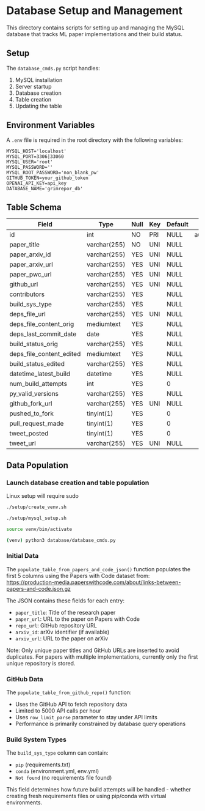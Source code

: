 # Database Setup and Management

This directory contains scripts for setting up and managing the MySQL database that tracks ML paper implementations and their build status.

## Setup

The `database_cmds.py` script handles:

1. MySQL installation
2. Server startup
3. Database creation
4. Table creation
5. Updating the table

## Environment Variables

A `.env` file is required in the root directory with the following variables:

```console
MYSQL_HOST='localhost'  
MYSQL_PORT=3306|33060  
MYSQL_USER='root'  
MYSQL_PASSWORD=''  
MYSQL_ROOT_PASSWORD='non_blank_pw'  
GITHUB_TOKEN=your_github_token  
OPENAI_API_KEY=api_key  
DATABASE_NAME='grimrepor_db'  
```

## Table Schema

| Field                    | Type         | Null | Key | Default | Extra          |
|-------------------------|--------------|------|-----|---------|----------------|
| id                      | int          | NO   | PRI | NULL    | auto_increment |
| paper_title             | varchar(255) | NO   | UNI | NULL    |                |
| paper_arxiv_id          | varchar(255) | YES  | UNI | NULL    |                |
| paper_arxiv_url         | varchar(255) | YES  | UNI | NULL    |                |
| paper_pwc_url           | varchar(255) | YES  | UNI | NULL    |                |
| github_url              | varchar(255) | YES  | UNI | NULL    |                |
| contributors            | varchar(255) | YES  |     | NULL    |                |
| build_sys_type         | varchar(255) | YES  |     | NULL    |                |
| deps_file_url          | varchar(255) | YES  | UNI | NULL    |                |
| deps_file_content_orig | mediumtext   | YES  |     | NULL    |                |
| deps_last_commit_date  | date         | YES  |     | NULL    |                |
| build_status_orig      | varchar(255) | YES  |     | NULL    |                |
| deps_file_content_edited| mediumtext   | YES  |     | NULL    |                |
| build_status_edited    | varchar(255) | YES  |     | NULL    |                |
| datetime_latest_build  | datetime     | YES  |     | NULL    |                |
| num_build_attempts     | int          | YES  |     | 0       |                |
| py_valid_versions      | varchar(255) | YES  |     | NULL    |                |
| github_fork_url        | varchar(255) | YES  | UNI | NULL    |                |
| pushed_to_fork         | tinyint(1)   | YES  |     | 0       |                |
| pull_request_made      | tinyint(1)   | YES  |     | 0       |                |
| tweet_posted           | tinyint(1)   | YES  |     | 0       |                |
| tweet_url              | varchar(255) | YES  | UNI | NULL    |                |

## Data Population

### Launch database creation and table population
Linux setup will require sudo
```bash
./setup/create_venv.sh
```

```bash
./setup/mysql_setup.sh
```

```bash
source venv/bin/activate
```

```bash
(venv) python3 database/database_cmds.py
```

### Initial Data
The `populate_table_from_papers_and_code_json()` function populates the first 5 columns using the Papers with Code dataset from:
https://production-media.paperswithcode.com/about/links-between-papers-and-code.json.gz

The JSON contains these fields for each entry:
- `paper_title`: Title of the research paper
- `paper_url`: URL to the paper on Papers with Code
- `repo_url`: GitHub repository URL
- `arxiv_id`: arXiv identifier (if available)
- `arxiv_url`: URL to the paper on arXiv

Note: Only unique paper titles and GitHub URLs are inserted to avoid duplicates. For papers with multiple implementations, currently only the first unique repository is stored.

### GitHub Data
The `populate_table_from_github_repo()` function:
- Uses the GitHub API to fetch repository data
- Limited to 5000 API calls per hour
- Uses `row_limit_parse` parameter to stay under API limits
- Performance is primarily constrained by database query operations

### Build System Types
The `build_sys_type` column can contain:
- `pip` (requirements.txt)
- `conda` (environment.yml, env.yml)
- `Not found` (no requirements file found)

This field determines how future build attempts will be handled - whether creating fresh requirements files or using pip/conda with virtual environments.

